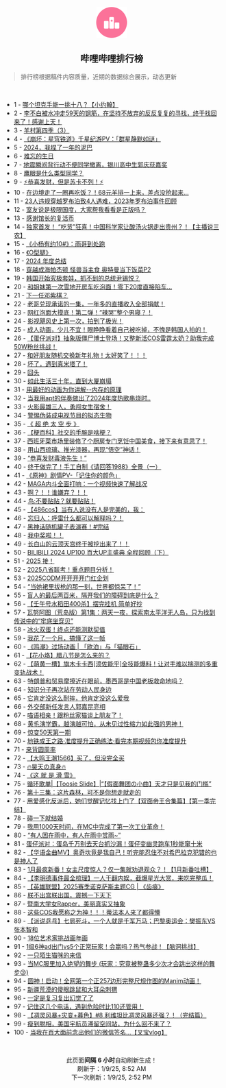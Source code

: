 <div align="center">
    <img src="./assets/icon_rank.png" alt="logo" />
    <h2>哔哩哔哩排行榜</h>
</div>

> 排行榜根据稿件内容质量，近期的数据综合展示，动态更新

<br />

<ul><li><span>1 - <a href=https://www.bilibili.com/BV1pVrWY2EJK target=_blank>哪个坦克手能一挑十八？【小约翰】</a></span></li><li><span>2 - <a href=https://www.bilibili.com/BV1ewr8YEE8g target=_blank>李不白被水冲走59天的钢筋，在坚持不放弃的反反复复的寻找，终于找回来了！感谢上天！</a></span></li><li><span>3 - <a href=https://www.bilibili.com/BV1LqrtY2EwU target=_blank>羊村第四季（3）</a></span></li><li><span>4 - <a href=https://www.bilibili.com/BV1dCr3YqEtT target=_blank>《崩坏：星穹铁道》千星纪游PV：「群星静默如谜」</a></span></li><li><span>5 - <a href=https://www.bilibili.com/BV1eFrTYHE3o target=_blank>2024，我捏了一年的泥巴</a></span></li><li><span>6 - <a href=https://www.bilibili.com/BV1ZCrVYLEZj target=_blank>难忘的生日</a></span></li><li><span>7 - <a href=https://www.bilibili.com/BV1rprUY2EKg target=_blank>地震瞬间背行动不便同学撤离，银川高中生郭庆获嘉奖</a></span></li><li><span>8 - <a href=https://www.bilibili.com/BV16Er5YHEhZ target=_blank>鹰眼是什么类型同学？</a></span></li><li><span>9 - <a href=https://www.bilibili.com/BV1YYrGYPErL target=_blank>⚡️恭喜发财，但是苏卡不列！⚡️</a></span></li><li><span>10 - <a href=https://www.bilibili.com/BV134rQYrEnz target=_blank>在边境走了一圈再吃饭？！68元羊排一上来，差点没抢起来…</a></span></li><li><span>11 - <a href=https://www.bilibili.com/BV1RarNYDEDd target=_blank>23人违规穿越罗布泊致4人遇难，2023年罗布泊事件回顾</a></span></li><li><span>12 - <a href=https://www.bilibili.com/BV15GrVYqE7m target=_blank>室友说是极限国度，大家帮我看看是正版吗？</a></span></li><li><span>13 - <a href=https://www.bilibili.com/BV1oyrVYyEUY target=_blank>感谢馆长的复活币</a></span></li><li><span>14 - <a href=https://www.bilibili.com/BV1PcrbYcEJd target=_blank>独家首发！&nbsp;“吃货”狂喜！中国科学家让酸汤火锅走出贵州？！【主播说三农】</a></span></li><li><span>15 - <a href=https://www.bilibili.com/BV1qxr5Y1E7f target=_blank>《小杨有约10#》：雨哥到处跑</a></span></li><li><span>16 - <a href=https://www.bilibili.com/BV13LrVYvEmP target=_blank>《O型腿》</a></span></li><li><span>17 - <a href=https://www.bilibili.com/BV1cqrmYEEaL target=_blank>2024&nbsp;年度总结</a></span></li><li><span>18 - <a href=https://www.bilibili.com/BV1CdrAY4EQW target=_blank>穿越成海帕杰顿&nbsp;怪兽当主食&nbsp;奥特曼当下饭菜P2</a></span></li><li><span>19 - <a href=https://www.bilibili.com/BV1sqrKYME6w target=_blank>韩国开始究极套娃，抓不到的总统尹锡悦？</a></span></li><li><span>20 - <a href=https://www.bilibili.com/BV1ZsrAYmEHj target=_blank>和姐妹第一次雪地开房车吃泡面！零下20度直接陷车...</a></span></li><li><span>21 - <a href=https://www.bilibili.com/BV1vsrGY6Edn target=_blank>下一任邓紫棋？</a></span></li><li><span>22 - <a href=https://www.bilibili.com/BV12srpYJEbf target=_blank>老哥兑现承诺的一集，一年多的直播收入全部捐献！</a></span></li><li><span>23 - <a href=https://www.bilibili.com/BV1WT6SYXE1D target=_blank>网红泡面大摸底！第二弹！“辣哭”整个男寝？！</a></span></li><li><span>24 - <a href=https://www.bilibili.com/BV13prSYiEhr target=_blank>影视飓风史上第一次，拍到了极光！</a></span></li><li><span>25 - <a href=https://www.bilibili.com/BV1mprpYDExv target=_blank>成人动画，少儿不宜！眼睁睁看着自己被吃掉，不愧是韩国人拍的！</a></span></li><li><span>26 - <a href=https://www.bilibili.com/BV1cHrNYbE46 target=_blank>【蛋仔派对】抽象版僵尸博士登场！又整新活COS雷霆太奶？助我完成50W粉丝挑战！</a></span></li><li><span>27 - <a href=https://www.bilibili.com/BV1PirSYoEvB target=_blank>和好朋友随机交换新年礼物！太好笑了！！！</a></span></li><li><span>28 - <a href=https://www.bilibili.com/BV1BWrGYgEED target=_blank>坏了，遇到真米塔了！</a></span></li><li><span>29 - <a href=https://www.bilibili.com/BV1NCrHYEE9Q target=_blank>回头</a></span></li><li><span>30 - <a href=https://www.bilibili.com/BV1bWrPYMEFM target=_blank>如此生活三十年，直到大厦崩塌</a></span></li><li><span>31 - <a href=https://www.bilibili.com/BV1Htr8YhELV target=_blank>用最好的动画为你讲解--内存的原理</a></span></li><li><span>32 - <a href=https://www.bilibili.com/BV1pjrxYpEV2 target=_blank>当我用apt的伴奏做出了2024年度热歌串烧时..</a></span></li><li><span>33 - <a href=https://www.bilibili.com/BV1ZhrNYHEjk target=_blank>火影最雄三人，勇闯女生宿舍！</a></span></li><li><span>34 - <a href=https://www.bilibili.com/BV14UrxYhEGG target=_blank>警惕伪装成电视节目的拟态生物</a></span></li><li><span>35 - <a href=https://www.bilibili.com/BV1Y5rVYKEYS target=_blank>《&nbsp;超&nbsp;绝&nbsp;太&nbsp;空&nbsp;步&nbsp;》</a></span></li><li><span>36 - <a href=https://www.bilibili.com/BV1FTrKYZEex target=_blank>【梗百科】社交的手腕是啥梗？</a></span></li><li><span>37 - <a href=https://www.bilibili.com/BV1w1rJYuEex target=_blank>西班牙菜市场里装修了个厨房专门烹饪中国美食，接下来有意思了！</a></span></li><li><span>38 - <a href=https://www.bilibili.com/BV1bHrVYhERH target=_blank>用山西琉璃、推光漆器，再现“悟空”神话！</a></span></li><li><span>39 - <a href=https://www.bilibili.com/BV1LKrsY3EdX target=_blank>“恭喜发财毒液先生！”</a></span></li><li><span>40 - <a href=https://www.bilibili.com/BV1UKr5Y8E8i target=_blank>终于做完了！手工自制《请回答1988》全景（一）</a></span></li><li><span>41 - <a href=https://www.bilibili.com/BV1LMr1Y8Ej4 target=_blank>《原神》剧情PV-「记住你的颜色」</a></span></li><li><span>42 - <a href=https://www.bilibili.com/BV1zHr5YJECU target=_blank>MAGA内斗全面打响：一个视频快速了解战况</a></span></li><li><span>43 - <a href=https://www.bilibili.com/BV1qjrMYbEYz target=_blank>啊？！！谁嫌弃？！！</a></span></li><li><span>44 - <a href=https://www.bilibili.com/BV14urNYqEGG target=_blank>鸟:不要贴贴？就要贴贴！</a></span></li><li><span>45 - <a href=https://www.bilibili.com/BV1aErPYrEZc target=_blank>【486cos】当有人说没有人是完美的，我：</a></span></li><li><span>46 - <a href=https://www.bilibili.com/BV1m4rPYKEmT target=_blank>忘归人：呼雷什么都可以解释吗？！</a></span></li><li><span>47 - <a href=https://www.bilibili.com/BV1GdrVYME7U target=_blank>黑神话随机罐子表演赛！#完结</a></span></li><li><span>48 - <a href=https://www.bilibili.com/BV1Yqr5YuEH3 target=_blank>我中奖啦！！</a></span></li><li><span>49 - <a href=https://www.bilibili.com/BV1nPrSYUEHj target=_blank>长白山的云顶天宫终于被挖出来了！！</a></span></li><li><span>50 - <a href=https://www.bilibili.com/BV1wr6uYMEFa target=_blank>BILIBILI&nbsp;2024&nbsp;UP100&nbsp;百大UP主盛典&nbsp;全程回顾（下）</a></span></li><li><span>51 - <a href=https://www.bilibili.com/BV1KxrVYZEXB target=_blank>2025&nbsp;接！</a></span></li><li><span>52 - <a href=https://www.bilibili.com/BV11drNYNEbQ target=_blank>2025八省联考！重点题目分析！</a></span></li><li><span>53 - <a href=https://www.bilibili.com/BV1WjrxYpEgQ target=_blank>2025CODM开开开开门红企划</a></span></li><li><span>54 - <a href=https://www.bilibili.com/BV1HErNYhE9U target=_blank>“当她裙里拔枪的那一刻，世界都惊呆了！”</a></span></li><li><span>55 - <a href=https://www.bilibili.com/BV1q2rPYpEDR target=_blank>盲人的最后两百米，隔开我们的障碍到底是什么？</a></span></li><li><span>56 - <a href=https://www.bilibili.com/BV1eprMYsECE target=_blank>【壬午号水稻田400杀】摆完挂机&nbsp;简单好抄</a></span></li><li><span>57 - <a href=https://www.bilibili.com/BV1qz62YPEmV target=_blank>瓦努阿图（荒岛版）第1集：两天一夜，探索南太平洋无人岛，只为找到传说中的“牢底坐穿贝”</a></span></li><li><span>58 - <a href=https://www.bilibili.com/BV1RhrAYCETf target=_blank>冰火双蛋！终点还能测默契值</a></span></li><li><span>59 - <a href=https://www.bilibili.com/BV1zsr5Y7Ecy target=_blank>我花了一个月，搞懂了这一帧</a></span></li><li><span>60 - <a href=https://www.bilibili.com/BV1JKrLYJEFv target=_blank>《鸣潮》过场动画&nbsp;|&nbsp;「欧泊」与「猫眼石」</a></span></li><li><span>61 - <a href=https://www.bilibili.com/BV1txrmYdESV target=_blank>【花小烙】腊八节是怎么来的？</a></span></li><li><span>62 - <a href=https://www.bilibili.com/BV1FcrsYyEcD target=_blank>【萌黄一槽】旗木卡卡西[须佐能乎]全技能爆料！让对手难以揣测的多重变轨战术！</a></span></li><li><span>63 - <a href=https://www.bilibili.com/BV18WrPYME2k target=_blank>特朗普和贸易摩擦近在眼前，墨西哥是中国老板救命地吗？</a></span></li><li><span>64 - <a href=https://www.bilibili.com/BV1J2rPYpEqK target=_blank>知识分子再次站在劳动人民身边</a></span></li><li><span>65 - <a href=https://www.bilibili.com/BV11trpY7Evk target=_blank>它肯定没这么耐摔，他肯定没这么爱我</a></span></li><li><span>66 - <a href=https://www.bilibili.com/BV1uAr5YYETt target=_blank>外交部新任发言人郭嘉昆亮相</a></span></li><li><span>67 - <a href=https://www.bilibili.com/BV1XhrGYvE6S target=_blank>喵语相亲！跟粉丝家猫谈上朋友了！</a></span></li><li><span>68 - <a href=https://www.bilibili.com/BV1ydrNYNEip target=_blank>黄毛演学霸，越演越可怕，从未见过性缩力如此强的男神！</a></span></li><li><span>69 - <a href=https://www.bilibili.com/BV1byr5YeEoX target=_blank>惊变50天第一期</a></span></li><li><span>70 - <a href=https://www.bilibili.com/BV1purGYDErc target=_blank>地铁成王之路·准度提升正确练法·看完本期视频包你准度提升</a></span></li><li><span>71 - <a href=https://www.bilibili.com/BV12srpYJE1L target=_blank>来背圆周率</a></span></li><li><span>72 - <a href=https://www.bilibili.com/BV1zVrMYhE3F target=_blank>【大鸣王潮1566】买了，但没完全买</a></span></li><li><span>73 - <a href=https://www.bilibili.com/BV1vfrbYnEDo target=_blank>🔥昊天の真身🔥</a></span></li><li><span>74 - <a href=https://www.bilibili.com/BV1ZC6zY7Eio target=_blank>《这&nbsp;就&nbsp;是&nbsp;滑&nbsp;雪》</a></span></li><li><span>75 - <a href=https://www.bilibili.com/BV1Wu6SYHEeP target=_blank>循环歌单|【Toosie&nbsp;Slide】|“【假面舞团の小曲】天才只是见我的门槛”</a></span></li><li><span>76 - <a href=https://www.bilibili.com/BV1PfrtYaEGM target=_blank>第十三集：这片森林，可不是你想走就走的</a></span></li><li><span>77 - <a href=https://www.bilibili.com/BV1Ntr1Y2ECf target=_blank>用爱感化反派后，她们觉醒记忆找上门了【双面帝王合集篇】【第一季完结】</a></span></li><li><span>78 - <a href=https://www.bilibili.com/BV1wxruYGE6P target=_blank>碰一下就结婚</a></span></li><li><span>79 - <a href=https://www.bilibili.com/BV1FQrJYNEGD target=_blank>我用1000天时间，在MC中完成了第一次工业革命！</a></span></li><li><span>80 - <a href=https://www.bilibili.com/BV1CsrnYrEYK target=_blank>“有人困在雨中，有人在雨中赏雨~”</a></span></li><li><span>81 - <a href=https://www.bilibili.com/BV1TWrVYFE22 target=_blank>蛋仔派对：蛋岛千万别去天台抓沙漏！蛋仔变幽灵跑车1秒能窜十米</a></span></li><li><span>82 - <a href=https://www.bilibili.com/BV1mX6dYjEqW target=_blank>【华语金曲MV】奥奇坎竟是我自己！听完能忍住不对希巴拉克犯错的也是神人了</a></span></li><li><span>83 - <a href=https://www.bilibili.com/BV1MKrNYzEtu target=_blank>1月最疯新番！女主尺度惊人？仅一集就劝退观众？！【1月新番吐槽】</a></span></li><li><span>84 - <a href=https://www.bilibili.com/BV1hNrNYgEcY target=_blank>【李明德事件最全梳理】一人干翻内娱，截爆星光大赏，来吃完整瓜！</a></span></li><li><span>85 - <a href=https://www.bilibili.com/BV1R9rSY5E2r target=_blank>【英雄联盟】2025赛季诺克萨斯主题CG&nbsp;|&nbsp;《齿痕》</a></span></li><li><span>86 - <a href=https://www.bilibili.com/BV1zurKYxEFg target=_blank>朕不出宫朕出国，震撼一下天下</a></span></li><li><span>87 - <a href=https://www.bilibili.com/BV1gD62YoEGh target=_blank>暨南大学女Rapper，美丽真实又抽象</a></span></li><li><span>88 - <a href=https://www.bilibili.com/BV1QM6UYAE2W target=_blank>这些COS我愿称之为神！！！蒂法本人来了都得懵</a></span></li><li><span>89 - <a href=https://www.bilibili.com/BV1j5rbYHExm target=_blank>【派说乒乓】七局死斗，一个人就是千军万马；巴黎奥运会：樊振东VS张本智和</a></span></li><li><span>90 - <a href=https://www.bilibili.com/BV1UCrAYvE8B target=_blank>18位艺术家挑战画年画</a></span></li><li><span>91 - <a href=https://www.bilibili.com/BV1UgrtYNEu6 target=_blank>1级6神ad出门vs5个正常玩家！会赢吗？热气参战！【脑洞挑战】</a></span></li><li><span>92 - <a href=https://www.bilibili.com/BV1fQrJYPEzu target=_blank>一只陌生猫咪的来信</a></span></li><li><span>93 - <a href=https://www.bilibili.com/BV1sS6BYsEjU target=_blank>当MC服里加入绝望的舞步&nbsp;(玩家：究竟被整蛊多少次才会跳出这样的舞步😢)</a></span></li><li><span>94 - <a href=https://www.bilibili.com/BV1hxrKYyEG1 target=_blank>圆神！启动！全网第一个正257边形完整尺规作图的Manim动画！</a></span></li><li><span>95 - <a href=https://www.bilibili.com/BV1pdr2YjEqc target=_blank>新疆荒漠的傻眼跳鼠和大耳朵刺猬</a></span></li><li><span>96 - <a href=https://www.bilibili.com/BV1jarNYQEj6 target=_blank>一定是复习复出幻觉了了</a></span></li><li><span>97 - <a href=https://www.bilibili.com/BV1NW62YLE3s target=_blank>记住这几个电话，遇到危险时比110还管用！</a></span></li><li><span>98 - <a href=https://www.bilibili.com/BV157r7YSESy target=_blank>【凋灵风暴+灾变+暮色】#8&nbsp;利维坦比凋灵风暴还强？！（完结篇）</a></span></li><li><span>99 - <a href=https://www.bilibili.com/BV1KbrmY9E5C target=_blank>瘦到脱相，美国宇航员滞留空间站，为什么回不来了？</a></span></li><li><span>100 - <a href=https://www.bilibili.com/BV1porUYWEQS target=_blank>当我在百大面前念出他们的微信签名…【叉宝vlog】</a></span></li></ul>

<br />

<p align=center>此页面<strong>间隔 6 小时</strong>自动刷新生成！<br>刷新于：1/9/25, 8:52 AM<br>下一次刷新：1/9/25, 2:52 PM</p>
